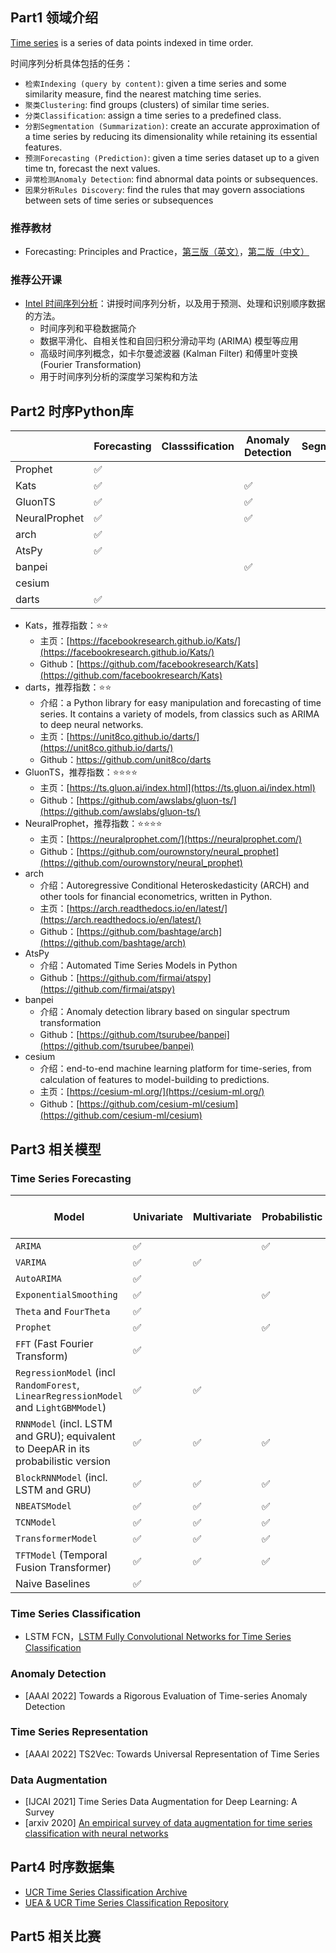 <!-- 时间序列 -->
<!-- 本文整理了时间序列的知识点 -->
<!-- 2022-01-08 -->
<!-- <a target="_blank" href="https://www.zhihu.com/people/ashui233/">阿水</a>, <a target="_blank" href="https://www.zhihu.com/people/wang-he-13-93">鱼遇雨欲语与余</a>-->
<!--  -->


## Part1 领域介绍

[Time series](https://en.wikipedia.org/wiki/Time_series) is a series of data points indexed in time order. 

时间序列分析具体包括的任务：
- `检索Indexing (query by content)`: given a time series and some similarity measure, find the nearest matching time series. 
- `聚类Clustering`: find groups (clusters) of similar time series. 
- `分类Classification`: assign a time series to a predefined class. 
- `分割Segmentation (Summarization)`: create an accurate approximation of a time series by reducing its dimensionality while retaining its essential features.
- `预测Forecasting (Prediction)`: given a time series dataset up to a given time tn, forecast the next values. 
- `异常检测Anomaly Detection`: find abnormal data points or subsequences. 
- `因果分析Rules Discovery`: find the rules that may govern associations between sets of time series or subsequences

### 推荐教材

- Forecasting: Principles and Practice，[第三版（英文）](https://otexts.com/fpp3/)，[第二版（中文）](https://otexts.com/fppcn/)

### 推荐公开课

- [Intel 时间序列分析](https://www.intel.cn/content/www/cn/zh/developer/learn/course-time-series-analysis.html)：讲授时间序列分析，以及用于预测、处理和识别顺序数据的方法。
    - 时间序列和平稳数据简介
    - 数据平滑化、自相关性和自回归积分滑动平均 (ARIMA) 模型等应用
    - 高级时间序列概念，如卡尔曼滤波器 (Kalman Filter) 和傅里叶变换 (Fourier Transformation)
    - 用于时间序列分析的深度学习架构和方法


## Part2 时序Python库

|               | Forecasting | Classsification | Anomaly Detection | Segmentation | TSFeature |
| ------------- | ----------- | --------------- | ----------------- | ------------ | --------- |
| Prophet       | ✅           |                 |                   |              |           |
| Kats          | ✅           |                 | ✅                 |              | ✅         |
| GluonTS       | ✅           |                 | ✅                 |              | ✅         |
| NeuralProphet | ✅           |                 | ✅                 |              | ✅         |
| arch          | ✅           |                 |                   |              |           |
| AtsPy         | ✅           |                 |                   |              |           |
| banpei        |             |                 | ✅                 |              |           |
| cesium        |             |                 |                   |              | ✅         |
| darts         | ✅           |                 |                   |              |           |

- Kats，推荐指数：⭐⭐
    - 主页：[https://facebookresearch.github.io/Kats/](https://facebookresearch.github.io/Kats/)
    - Github：[https://github.com/facebookresearch/Kats](https://github.com/facebookresearch/Kats)
- darts，推荐指数：⭐⭐
    - 介绍：a Python library for easy manipulation and forecasting of time series. It contains a variety of models, from classics such as ARIMA to deep neural networks.
    - 主页：[https://unit8co.github.io/darts/](https://unit8co.github.io/darts/)
    - Github：https://github.com/unit8co/darts
- GluonTS，推荐指数：⭐⭐⭐⭐
    - 主页：[https://ts.gluon.ai/index.html](https://ts.gluon.ai/index.html)
    - Github：[https://github.com/awslabs/gluon-ts/](https://github.com/awslabs/gluon-ts/)
- NeuralProphet，推荐指数：⭐⭐⭐⭐
    - 主页：[https://neuralprophet.com/](https://neuralprophet.com/)
    - Github：[https://github.com/ourownstory/neural_prophet](https://github.com/ourownstory/neural_prophet)
- arch
    - 介绍：Autoregressive Conditional Heteroskedasticity (ARCH) and other tools for financial econometrics, written in Python.
    - 主页：[https://arch.readthedocs.io/en/latest/](https://arch.readthedocs.io/en/latest/)
    - Github：[https://github.com/bashtage/arch](https://github.com/bashtage/arch)
- AtsPy
    - 介绍：Automated Time Series Models in Python
    - Github：[https://github.com/firmai/atspy](https://github.com/firmai/atspy)
- banpei
    - 介绍：Anomaly detection library based on singular spectrum transformation
    - Github：[https://github.com/tsurubee/banpei](https://github.com/tsurubee/banpei)
- cesium
    - 介绍：end-to-end machine learning platform for time-series, from calculation of features to model-building to predictions.
    - 主页：[https://cesium-ml.org/](https://cesium-ml.org/)
    - Github：[https://github.com/cesium-ml/cesium](https://github.com/cesium-ml/cesium)



## Part3 相关模型

### Time Series Forecasting 

Model | Univariate | Multivariate | Probabilistic | Multiple-series training 
--- | --- | --- | --- | --- 
`ARIMA` | ✅ | | ✅ | 
`VARIMA` | ✅ | ✅ | | 
`AutoARIMA` | ✅ | | | 
`ExponentialSmoothing` | ✅ | | ✅ | 
`Theta` and `FourTheta` | ✅ | | | 
`Prophet` | ✅ | | ✅ | 
`FFT` (Fast Fourier Transform) | ✅ | | | 
`RegressionModel` (incl `RandomForest`, `LinearRegressionModel` and `LightGBMModel`) | ✅ | ✅ | | ✅ 
`RNNModel` (incl. LSTM and GRU); equivalent to DeepAR in its probabilistic version | ✅ | ✅ | ✅ | ✅ 
`BlockRNNModel` (incl. LSTM and GRU) | ✅ | ✅ | ✅ | ✅ 
`NBEATSModel` | ✅ | ✅ | ✅ | ✅ 
`TCNModel` | ✅ | ✅ | ✅ | ✅ 
`TransformerModel` | ✅ | ✅ | ✅ | ✅ 
`TFTModel` (Temporal Fusion Transformer) | ✅ | ✅ | ✅ | ✅ 
Naive Baselines | ✅ | | | 

### Time Series Classification

- LSTM FCN，[LSTM Fully Convolutional Networks for Time Series Classification](https://arxiv.org/pdf/1709.05206v1.pdf)

### Anomaly Detection

- [AAAI 2022] Towards a Rigorous Evaluation of Time-series Anomaly Detection

### Time Series Representation

- [AAAI 2022] TS2Vec: Towards Universal Representation of Time Series

### Data Augmentation

- [IJCAI 2021] Time Series Data Augmentation for Deep Learning: A Survey
- [arxiv 2020] [An empirical survey of data augmentation for time series classification with neural networks](https://arxiv.org/pdf/2007.15951.pdf)

## Part4 时序数据集

- [UCR Time Series Classification Archive](https://www.cs.ucr.edu/~eamonn/time_series_data_2018/)
- [UEA & UCR Time Series Classification Repository](http://www.timeseriesclassification.com/index.php)

## Part5 相关比赛